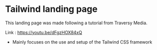 # Tailwind landing page

This landing page was made following a tutorial from Traversy Media.

Link : https://youtu.be/dFgzHOX84xQ

- Mainly focuses on the use and setup of the Tailwind CSS framework
